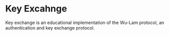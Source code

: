 # Key Excahnge
Key exchange is an educational implementation of the Wu-Lam protocol, an authentication and key exchange protocol.